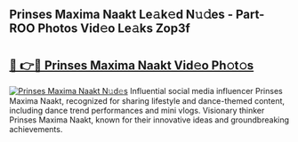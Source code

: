 ## Prinses Maxima Naakt Le𝚊k𝚎d N𝚞𝚍es - Part-ROO Photos Vid𝚎o Le𝚊ks Zop3f

# <h2><a href="http://fb2pvq.evod.top/?m=Prinses+Maxima+Naakt">🔗 👉🔴 Prinses Maxima Naakt Vid𝚎o Ph𝚘t𝚘s</a></h2>

[![Prinses Maxima Naakt N𝚞d𝚎s](https://i.imgur.com/8V9OHl7.gif)](http://fb2pvq.evod.top/?m=Prinses+Maxima+Naakt)
Influential social media influencer Prinses Maxima Naakt, recognized for sharing lifestyle and dance-themed content, including dance trend performances and mini vlogs. Visionary thinker Prinses Maxima Naakt, known for their innovative ideas and groundbreaking achievements. 

